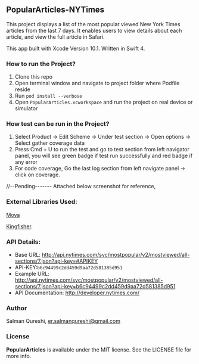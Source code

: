 ## PopularArticles-NYTimes

This project displays a list of the most popular viewed New York Times articles from the last 7 days. It enables users to view details about each article, and view the full article in Safari.

This app built with Xcode Version 10.1. Written in Swift 4.

### How to run the Project?

1. Clone this repo
2. Open terminal window and navigate to project folder where Podfile reside
3. Run `pod install --verbose`
4. Open `PopularArticles.xcworkspace` and run the project on real device or simulator

### How test can be run in the Project?

1. Select Product -> Edit Scheme -> Under test section -> Open options -> Select gather coverage data
2. Press Cmd + U to run the test and go to test section from left navigator panel, you will see green badge if test run successfully and red badge if any error
3. For code coverage, Go the last log section from left navigate panel -> click on coverage.

//--Pending-------
Attached below screenshot for reference,


### External Libraries Used:
[Moya](https://github.com/Moya/Moya)

[Kingfisher](https://github.com/onevcat/Kingfisher).

### API Details:
* Base URL: http://api.nytimes.com/svc/mostpopular/v2/mostviewed/all-sections/7.json?api-key=#APIKEY
* API-KEY:`b6c94499c2dd459d9aa72d581385d951`
* Example URL: http://api.nytimes.com/svc/mostpopular/v2/mostviewed/all-sections/7.json?api-key=b6c94499c2dd459d9aa72d581385d951
* API Documentation: http://developer.nytimes.com/

### Author
Salman Qureshi, er.salmanqureshi@gmail.com

### License

**PopularArticles** is available under the MIT license. See the LICENSE file for more info.
